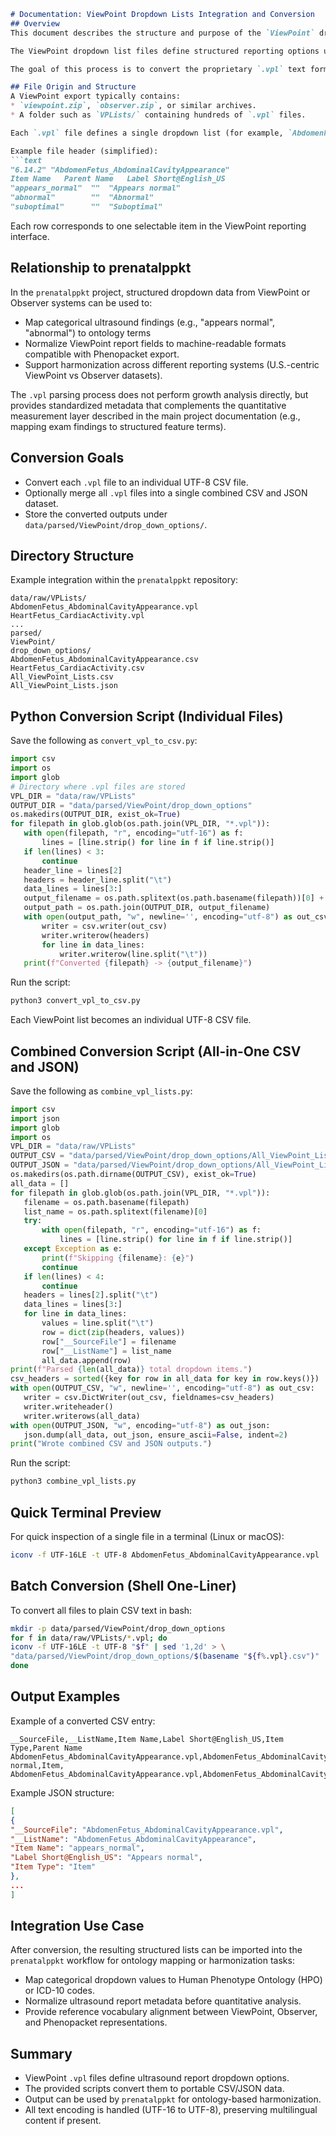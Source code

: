 ```markdown
# Documentation: ViewPoint Dropdown Lists Integration and Conversion
## Overview
This document describes the structure and purpose of the `ViewPoint` dropdown list definition files (.vpl) found in exported configurations from GE ViewPoint 6 ultrasound reporting systems, and how they can be parsed and converted for integration with the `prenatalppkt` library.

The ViewPoint dropdown list files define structured reporting options used in sonography templates (e.g., Fetal Anatomy, Abdominal Cavity, Cardiac Activity). Each list contains items corresponding to possible findings or interpretations entered in clinical ultrasound reports.

The goal of this process is to convert the proprietary `.vpl` text format into open, structured formats (.csv or .json) that can later be mapped to ontology terms or used for harmonizing report data into machine-readable Phenopackets.

## File Origin and Structure
A ViewPoint export typically contains:
* `viewpoint.zip`, `observer.zip`, or similar archives.
* A folder such as `VPLists/` containing hundreds of `.vpl` files.

Each `.vpl` file defines a single dropdown list (for example, `AbdomenFetus_AbdominalCavityAppearance.vpl`) and is encoded as UTF-16 Little Endian text.

Example file header (simplified):
```text
"6.14.2" "AbdomenFetus_AbdominalCavityAppearance"
Item Name   Parent Name   Label Short@English_US
"appears_normal"  ""  "Appears normal"
"abnormal"        ""  "Abnormal"
"suboptimal"      ""  "Suboptimal"
```
Each row corresponds to one selectable item in the ViewPoint reporting interface.

## Relationship to prenatalppkt
In the `prenatalppkt` project, structured dropdown data from ViewPoint or Observer systems can be used to:
* Map categorical ultrasound findings (e.g., "appears normal", "abnormal") to ontology terms
* Normalize ViewPoint report fields to machine-readable formats compatible with Phenopacket export.
* Support harmonization across different reporting systems (U.S.-centric ViewPoint vs Observer datasets).

The `.vpl` parsing process does not perform growth analysis directly, but provides standardized metadata that complements the quantitative measurement layer described in the main project documentation (e.g., mapping exam findings to structured feature terms).

## Conversion Goals
* Convert each `.vpl` file to an individual UTF-8 CSV file.
* Optionally merge all `.vpl` files into a single combined CSV and JSON dataset.
* Store the converted outputs under `data/parsed/ViewPoint/drop_down_options/`.

## Directory Structure
Example integration within the `prenatalppkt` repository:
```text
data/raw/VPLists/
AbdomenFetus_AbdominalCavityAppearance.vpl
HeartFetus_CardiacActivity.vpl
...
parsed/
ViewPoint/
drop_down_options/
AbdomenFetus_AbdominalCavityAppearance.csv
HeartFetus_CardiacActivity.csv
All_ViewPoint_Lists.csv
All_ViewPoint_Lists.json
```

## Python Conversion Script (Individual Files)
Save the following as `convert_vpl_to_csv.py`:
```python
import csv
import os
import glob
# Directory where .vpl files are stored
VPL_DIR = "data/raw/VPLists"
OUTPUT_DIR = "data/parsed/ViewPoint/drop_down_options"
os.makedirs(OUTPUT_DIR, exist_ok=True)
for filepath in glob.glob(os.path.join(VPL_DIR, "*.vpl")):
   with open(filepath, "r", encoding="utf-16") as f:
       lines = [line.strip() for line in f if line.strip()]
   if len(lines) < 3:
       continue
   header_line = lines[2]
   headers = header_line.split("\t")
   data_lines = lines[3:]
   output_filename = os.path.splitext(os.path.basename(filepath))[0] + ".csv"
   output_path = os.path.join(OUTPUT_DIR, output_filename)
   with open(output_path, "w", newline='', encoding="utf-8") as out_csv:
       writer = csv.writer(out_csv)
       writer.writerow(headers)
       for line in data_lines:
           writer.writerow(line.split("\t"))
   print(f"Converted {filepath} -> {output_filename}")
```
Run the script:
```bash
python3 convert_vpl_to_csv.py
```
Each ViewPoint list becomes an individual UTF-8 CSV file.

## Combined Conversion Script (All-in-One CSV and JSON)
Save the following as `combine_vpl_lists.py`:
```python
import csv
import json
import glob
import os
VPL_DIR = "data/raw/VPLists"
OUTPUT_CSV = "data/parsed/ViewPoint/drop_down_options/All_ViewPoint_Lists.csv"
OUTPUT_JSON = "data/parsed/ViewPoint/drop_down_options/All_ViewPoint_Lists.json"
os.makedirs(os.path.dirname(OUTPUT_CSV), exist_ok=True)
all_data = []
for filepath in glob.glob(os.path.join(VPL_DIR, "*.vpl")):
   filename = os.path.basename(filepath)
   list_name = os.path.splitext(filename)[0]
   try:
       with open(filepath, "r", encoding="utf-16") as f:
           lines = [line.strip() for line in f if line.strip()]
   except Exception as e:
       print(f"Skipping {filename}: {e}")
       continue
   if len(lines) < 4:
       continue
   headers = lines[2].split("\t")
   data_lines = lines[3:]
   for line in data_lines:
       values = line.split("\t")
       row = dict(zip(headers, values))
       row["__SourceFile"] = filename
       row["__ListName"] = list_name
       all_data.append(row)
print(f"Parsed {len(all_data)} total dropdown items.")
csv_headers = sorted({key for row in all_data for key in row.keys()})
with open(OUTPUT_CSV, "w", newline='', encoding="utf-8") as out_csv:
   writer = csv.DictWriter(out_csv, fieldnames=csv_headers)
   writer.writeheader()
   writer.writerows(all_data)
with open(OUTPUT_JSON, "w", encoding="utf-8") as out_json:
   json.dump(all_data, out_json, ensure_ascii=False, indent=2)
print("Wrote combined CSV and JSON outputs.")
```
Run the script:
```bash
python3 combine_vpl_lists.py
```

## Quick Terminal Preview
For quick inspection of a single file in a terminal (Linux or macOS):
```bash
iconv -f UTF-16LE -t UTF-8 AbdomenFetus_AbdominalCavityAppearance.vpl | column -ts $'\t' | less
```

## Batch Conversion (Shell One-Liner)
To convert all files to plain CSV text in bash:
```bash
mkdir -p data/parsed/ViewPoint/drop_down_options
for f in data/raw/VPLists/*.vpl; do
iconv -f UTF-16LE -t UTF-8 "$f" | sed '1,2d' > \
"data/parsed/ViewPoint/drop_down_options/$(basename "${f%.vpl}.csv")"
done
```

## Output Examples
Example of a converted CSV entry:
```text
__SourceFile,__ListName,Item Name,Label Short@English_US,Item Type,Parent Name
AbdomenFetus_AbdominalCavityAppearance.vpl,AbdomenFetus_AbdominalCavityAppearance,appears_normal,Appears normal,Item,
AbdomenFetus_AbdominalCavityAppearance.vpl,AbdomenFetus_AbdominalCavityAppearance,abnormal,Abnormal,Item,
```

Example JSON structure:
```json
[
{
"__SourceFile": "AbdomenFetus_AbdominalCavityAppearance.vpl",
"__ListName": "AbdomenFetus_AbdominalCavityAppearance",
"Item Name": "appears_normal",
"Label Short@English_US": "Appears normal",
"Item Type": "Item"
},
...
]
```

## Integration Use Case
After conversion, the resulting structured lists can be imported into the `prenatalppkt` workflow for ontology mapping or harmonization tasks:
* Map categorical dropdown values to Human Phenotype Ontology (HPO) or ICD-10 codes.
* Normalize ultrasound report metadata before quantitative analysis.
* Provide reference vocabulary alignment between ViewPoint, Observer, and Phenopacket representations.

## Summary
* ViewPoint `.vpl` files define ultrasound report dropdown options.
* The provided scripts convert them to portable CSV/JSON data.
* Output can be used by `prenatalppkt` for ontology-based harmonization.
* All text encoding is handled (UTF-16 to UTF-8), preserving multilingual content if present.
```